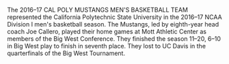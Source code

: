 The 2016–17 CAL POLY MUSTANGS MEN'S BASKETBALL TEAM represented the California Polytechnic State University in the 2016–17 NCAA Division I men's basketball season. The Mustangs, led by eighth-year head coach Joe Callero, played their home games at Mott Athletic Center as members of the Big West Conference. They finished the season 11–20, 6–10 in Big West play to finish in seventh place. They lost to UC Davis in the quarterfinals of the Big West Tournament.
